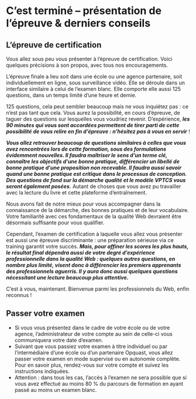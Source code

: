 # C’est terminé – présentation de l’épreuve & derniers conseils

## L’épreuve de certification

Vous allez sous peu vous présenter à l’épreuve de certification. Voici quelques précisions à son propos, avec tous nos encouragements.

L’épreuve finale a lieu soit dans une école ou une agence partenaire, soit individuellement en ligne, sous surveillance vidéo. Elle se déroule dans un interface similaire à celui de l’examen blanc. Elle comporte elle aussi 125 questions, dans un temps limité d’une heure et demie.

125 questions, cela peut sembler beaucoup mais ne vous inquiétez pas : ce n’est pas tant que cela. Vous aurez la possibilité, en cours d’épreuve, de taguer des questions sur lesquelles vous voudriez revenir. D’expérience, ***les 90 minutes qui vous sont accordées permettent de tirer parti de cette possibilité de vous relire en fin d’épreuve : n’hésitez pas à vous en servir*** !

***Vous allez retrouver beaucoup de questions similaires à celles que vous avez rencontrées lors de cette formation, sous des formulations évidemment nouvelles. Il faudra maîtriser le sens d’un terme clé, connaître les objectifs d’une bonne pratique, différencier un libellé de bonne pratique d’une proposition non recevable. Il faudra aussi savoir quand une bonne pratique est critique dans le processus de conception. Des questions de fond sur la démarche qualité et le modèle VPTCS vous seront également posées.*** Autant de choses que vous avez pu travailler avec la lecture du livre et cette plateforme d’entraînement.

Nous avons fait de notre mieux pour vous accompagner dans la connaissance de la démarche, des bonnes pratiques et de leur vocabulaire. Votre familiarité avec ces fondamentaux de la qualité Web devraient être désormais suffisante pour vous qualifier.

Cependant, l’examen de certification à laquelle vous allez vous présenter est aussi une épreuve discriminante : une préparation sérieuse via ce training garantit votre succès. ***Mais, pour affiner les scores les plus hauts, le résultat final dépendra aussi de votre degré d’expérience professionnelle dans la qualité Web : quelques autres questions, en nombre plus limité, visent donc à différencier les premiers apprenants des professionnels aguerris. Il y aura donc aussi quelques questions nécessitant une lecture beaucoup plus attentive.***

C’est à vous, maintenant. Bienvenue parmi les professionnels du Web, enfin reconnus !

## Passer votre examen

- Si vous vous présentez dans le cadre de votre école ou de votre agence, l’administrateur de votre compte au sein de celle-ci vous communiquera votre date d’examen.
- Suivant que vous passiez votre examen à titre individuel ou par l’intermédiaire d’une école ou d’un partenaire Opquast, vous allez passer votre examen en mode supervisé ou en autonomie complète. Pour en savoir plus, rendez-vous sur votre compte et suivez les instructions indiquées.
- Attention : dans tous les cas, l’accès à l’examen ne sera possible que si vous avez effectué au moins 80 % du parcours de formation en ayant passé au moins un examen blanc.
